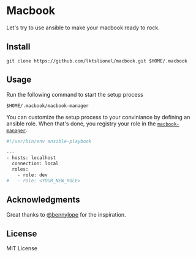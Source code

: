 # Macbook

Let's try to use ansible to make your macbook ready to rock.

## Install

```
git clone https://github.com/lktslionel/macbook.git $HOME/.macbook
```

## Usage

Run the following command to start the setup process

```
$HOME/.macbook/macbook-manager
```

You can customize the setup process to your conviniance by defining an ansible role.
When that's done, you registry your role in the [`macbook-manager`](https://github.com/lktslionel/macbook/blob/master/macbook-manager).

```bash
#!/usr/bin/env ansible-playbook

---
- hosts: localhost
  connection: local
  roles:
    - role: dev
#   - role: <YOUR_NEW_ROLE> 
```

## Acknowledgments

Great thanks to [@bennylope](https://github.com/bennylope) for the inspiration.


## License

MIT License

